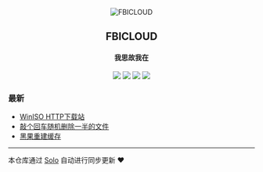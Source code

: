 <p align="center"><img alt="FBICLOUD" src="https://lone-1251938776.cos.ap-shanghai.myqcloud.com/blog/favicon.ico"></p><h2 align="center">
FBICLOUD
</h2>

<h4 align="center">我思故我在</h4>
<p align="center"><a title="FBICLOUD" target="_blank" href="https://github.com/fbicloud/solo-blog"><img src="https://img.shields.io/github/last-commit/fbicloud/solo-blog.svg?style=flat-square"></a>
<a title="GitHub repo size in bytes" target="_blank" href="https://github/fbicloud/solo-blog"><img src="https://img.shields.io/github/repo-size/fbicloud/solo-blog.svg?style=flat-square"></a>
<a title="Solo Version" target="_blank" href="https://github.com/b3log/solo/releases"><img src="https://img.shields.io/badge/solo-3.5.0-f1e05a.svg?style=flat-square"></a>
<a title="Hits" target="_blank" href="https://github.com/b3log/hits"><img src="https://hits.b3log.org/fbicloud/solo-blog.svg"></a></p>

### 最新

* [WinISO HTTP下载站](https://blog.fbicloud.com/articles/2019/04/09/1554823059514.html)
* [敲个回车随机删除一半的文件](https://blog.fbicloud.com/articles/2019/04/09/1554804487451.html)
* [黑果重建缓存](https://blog.fbicloud.com/articles/2019/04/09/1554771624293.html)



---

本仓库通过 [Solo](https://github.com/b3log/solo) 自动进行同步更新 ❤️ 